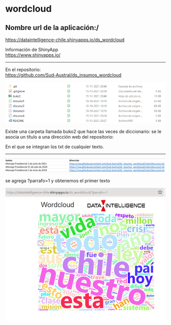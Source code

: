 # wordcloud

## Nombre url de la aplicación:/
https://dataintelligence-chile.shinyapps.io/ds_wordcloud

Información de ShinyApp\
https://www.shinyapps.io/

***
En el repositorio:\
https://github.com/Sud-Austral/ds_insumos_wordcloud

![](imagen_003.png)

Existe una carpeta llamada buko2 que hace las veces de diccionario: se le asocia un título a una dirección web del repositorio:

En el que se integran los txt de cualquier texto.

***

![](imagen_001.png)

se agrega ?parrafo=1 y obtenemos el primer texto

![](imagen_002.png)






